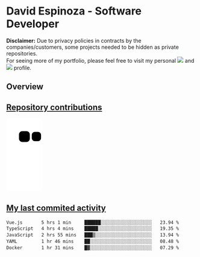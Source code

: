 # David Espinoza - Software Developer
<div id="links">
  <p>
    <strong>Disclaimer:</strong> Due to privacy policies in contracts by the companies/customers, some projects needed to be hidden as private repositories. <br />
For seeing more of my portfolio, please feel free to visit my personal <a href="https://davidespinoza.dev" target="_blank"><img src="https://img.shields.io/badge/website-000000?style=for-the-badge&logo=About.me&logoColor=white" target="_blank"></a> and <a href="https://www.linkedin.com/in/despinozap" target="_blank"><img src="https://img.shields.io/badge/LinkedIn-0077B5?style=for-the-badge&logo=linkedin&logoColor=white" target="_blank"></a> profile.
  </p>
</div>

## Overview

<div id="stats">
  <a href="https://github.com/despinozap">
  <!--
    <img height="180em" style="margin: 0em 10em;" src="https://github-readme-stats.vercel.app/api?username=despinozap&show_icons=true&include_all_commits=true&count_private=true&theme=default"/>
    <img height="180em" style="margin: 0em 10em;" src="https://github-readme-stats.vercel.app/api/top-langs/?username=despinozap&layout=compact&langs_count=7&theme=default"/>
  -->
</div>
 
## Repository contributions
<div id="snake"> 

  ![Snake animation](https://github.com/despinozap/despinozap/blob/output/github-contribution-grid-snake.svg)
</div>

## My last commited activity
<!--START_SECTION:waka-->

```txt
Vue.js       5 hrs 1 min     ██████░░░░░░░░░░░░░░░░░░░   23.94 %
TypeScript   4 hrs 4 mins    █████░░░░░░░░░░░░░░░░░░░░   19.35 %
JavaScript   2 hrs 55 mins   ███▒░░░░░░░░░░░░░░░░░░░░░   13.94 %
YAML         1 hr 46 mins    ██░░░░░░░░░░░░░░░░░░░░░░░   08.48 %
Docker       1 hr 31 mins    █▓░░░░░░░░░░░░░░░░░░░░░░░   07.29 %
```

<!--END_SECTION:waka-->
